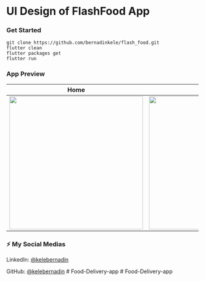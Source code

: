 # UI Design of FlashFood App

### Get Started

```shell
git clone https://github.com/bernadinkele/flash_food.git
flutter clean
flutter packages get
flutter run
```

### App Preview

|              Home             |            Cart           |             Chat          |
| :----------------------------------: | :----------------------------------: | :----------------------------------: |
| <img src="https://github.com/bernadinkele/flash_food/blob/main/screenshoots/1.png" width="350"> | <img src="https://github.com/bernadinkele/flash_food/blob/main/screenshoots/4.png" width="350"> | <img src="https://github.com/bernadinkele/flash_food/blob/main/screenshoots/5.png" width="350"> |


### ⚡️ My Social Medias


LinkedIn: [@kelebernadin](https://www.linkedin.com/in/bernadin-kele-b7466a246/)

GitHub: [@kelebernadin](https://github.com/bernadinkele)
#   F o o d - D e l i v e r y - a p p  
 #   F o o d - D e l i v e r y - a p p  
 